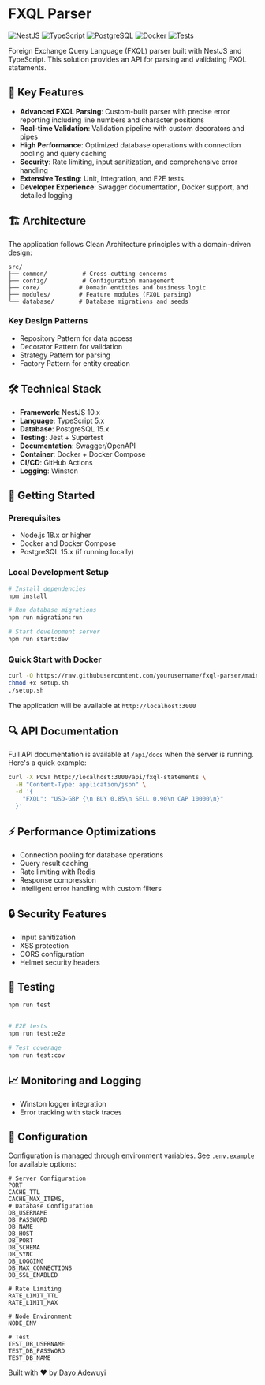 # FXQL Parser

[![NestJS](https://img.shields.io/badge/NestJS-10.0.0-red.svg)](https://nestjs.com/)
[![TypeScript](https://img.shields.io/badge/TypeScript-5.0.0-blue.svg)](https://www.typescriptlang.org/)
[![PostgreSQL](https://img.shields.io/badge/PostgreSQL-15.0-blue.svg)](https://www.postgresql.org/)
[![Docker](https://img.shields.io/badge/Docker-20.10.0-blue.svg)](https://www.docker.com/)
[![Tests](https://img.shields.io/badge/Tests-Passing-green.svg)](https://github.com/Dayo-Adewuyi/fxql-parser/actions)

Foreign Exchange Query Language (FXQL) parser built with NestJS and TypeScript. This solution provides an API for parsing and validating FXQL statements.

## 🚀 Key Features

- **Advanced FXQL Parsing**: Custom-built parser with precise error reporting including line numbers and character positions
- **Real-time Validation**: Validation pipeline with custom decorators and pipes
- **High Performance**: Optimized database operations with connection pooling and query caching
- **Security**: Rate limiting, input sanitization, and comprehensive error handling
- **Extensive Testing**: Unit, integration, and E2E tests.
- **Developer Experience**: Swagger documentation, Docker support, and detailed logging


## 🏗️ Architecture

The application follows Clean Architecture principles with a domain-driven design:

```
src/
├── common/          # Cross-cutting concerns
├── config/          # Configuration management
├── core/           # Domain entities and business logic
├── modules/        # Feature modules (FXQL parsing)
└── database/       # Database migrations and seeds
```

### Key Design Patterns
- Repository Pattern for data access
- Decorator Pattern for validation
- Strategy Pattern for parsing
- Factory Pattern for entity creation


## 🛠️ Technical Stack

- **Framework**: NestJS 10.x
- **Language**: TypeScript 5.x
- **Database**: PostgreSQL 15.x
- **Testing**: Jest + Supertest
- **Documentation**: Swagger/OpenAPI
- **Container**: Docker + Docker Compose
- **CI/CD**: GitHub Actions
- **Logging**: Winston 

## 🚦 Getting Started

### Prerequisites

- Node.js 18.x or higher
- Docker and Docker Compose
- PostgreSQL 15.x (if running locally)

### Local Development Setup

```bash
# Install dependencies
npm install

# Run database migrations
npm run migration:run

# Start development server
npm run start:dev
```


### Quick Start with Docker

```bash
curl -O https://raw.githubusercontent.com/yourusername/fxql-parser/main/setup.sh
chmod +x setup.sh
./setup.sh
```

The application will be available at `http://localhost:3000`


## 🔍 API Documentation

Full API documentation is available at `/api/docs` when the server is running. Here's a quick example:

```bash
curl -X POST http://localhost:3000/api/fxql-statements \
  -H "Content-Type: application/json" \
  -d '{
    "FXQL": "USD-GBP {\n BUY 0.85\n SELL 0.90\n CAP 10000\n}"
  }'
```

## ⚡ Performance Optimizations

- Connection pooling for database operations
- Query result caching
- Rate limiting with Redis
- Response compression
- Intelligent error handling with custom filters

## 🔒 Security Features

- Input sanitization
- XSS protection
- CORS configuration
- Helmet security headers

## 🧪 Testing

```bash
npm run test


# E2E tests
npm run test:e2e

# Test coverage
npm run test:cov
```


## 📈 Monitoring and Logging

- Winston logger integration
- Error tracking with stack traces


## 🔧 Configuration

Configuration is managed through environment variables. See `.env.example` for available options:

```env
# Server Configuration
PORT
CACHE_TTL
CACHE_MAX_ITEMS,
# Database Configuration
DB_USERNAME
DB_PASSWORD
DB_NAME
DB_HOST
DB_PORT
DB_SCHEMA
DB_SYNC
DB_LOGGING
DB_MAX_CONNECTIONS
DB_SSL_ENABLED

# Rate Limiting
RATE_LIMIT_TTL
RATE_LIMIT_MAX

# Node Environment
NODE_ENV

# Test 
TEST_DB_USERNAME
TEST_DB_PASSWORD
TEST_DB_NAME
```



Built with ❤️ by [Dayo Adewuyi](https://github.com/Dayo-Adewuyi)